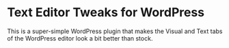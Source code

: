 # Text Editor Tweaks for WordPress

This is a super-simple WordPress plugin that makes the Visual and Text tabs of the WordPress editor look a bit better than stock.
